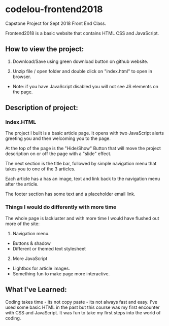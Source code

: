 # codelou-frontend2018
Capstone Project for Sept 2018 Front End Class.

Frontend2018 is a basic website that contains HTML CSS and JavaScript.

## How to view the project:
1. Download/Save using green download button on github website.

2. Unzip file / open folder and double click on "index.html" to open in browser.
  * Note: if you have JavaScript disabled you will not see JS elements on the page.


## Description of project:

### Index.HTML
The project I built is a basic article page.  It opens with two JavaScript alerts greeting you and then welcoming you to the page.

At the top of the page is the "Hide/Show" Button that will move the project description on or off the page with a "slide" effect.

The next section is the title bar, followed by simple navigation menu that takes you to one of the 3 articles.

Each article has a has an image, text and link back to the navigation menu after the article.

The footer section has some text and a placeholder email link.

### Things I would do differently with more time

The whole page is lackluster and with more time I would have flushed out more of the site:

1. Navigation menu.
  * Buttons & shadow
  * Different or themed text stylesheet

2. More JavaScript
  * Lightbox for article images.
  * Something fun to make page more interactive.


## What I've Learned:

Coding takes time - its not copy paste - its not always fast and easy.  I've used some basic HTML in the past but this course was my first encounter with CSS and JavaScript.  It was fun to take my first steps into the world of coding.
